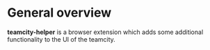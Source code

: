 # General overview

**teamcity-helper** is a browser extension which adds some additional functionality to the UI of the teamcity.
